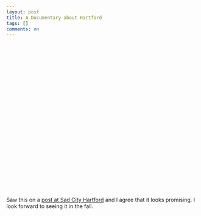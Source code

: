 ```yaml
---
layout: post
title: A Documentary about Hartford
tags: []
comments: on
---
```

<object style="height: 390px; width: 640px"><param name="movie" value="http://www.youtube.com/v/A1LOyerVCP8?version=3"><param name="allowFullScreen" value="true"><param name="allowScriptAccess" value="always"><embed src="http://www.youtube.com/v/A1LOyerVCP8?version=3" type="application/x-shockwave-flash" allowfullscreen="true" allowScriptAccess="always" width="640" height="390"></object>

Saw this on a <a href="http://sadcityhartford.blogspot.com/2011/04/promising-hartford-documentary.html">post at Sad City Hartford</a> and I agree that it looks promising. I look forward to seeing it in the fall.
